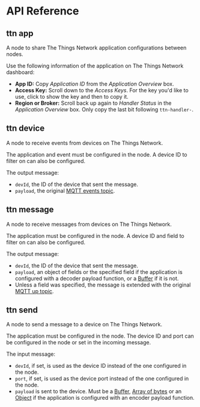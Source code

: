 <!-- EDIT AT https://github.com/TheThingsNetwork/nodered-app-lib/blob/refactor/API.md -->

# API Reference

## ttn app

<p>A node to share The Things Network application configurations between nodes.</p>
<p>Use the following information of the application on The Things Network dashboard:</p>
<ul>
  <li><strong>App ID:</strong> Copy <em>Application ID</em> from the <em>Application Overview</em> box.</li>
  <li><strong>Access Key:</strong> Scroll down to the <em>Access Keys</em>. For the key you'd like to use, click <i class="ion-eye"></i> to show the key and then <i class="ion-clipboard"></i> to copy it.</li>
  <li><strong>Region or Broker:</strong> Scroll back up again to <em>Handler Status</em> in the <em>Application Overview</em> box. Only copy the last bit following <code>ttn-handler-</code>.</li>
</ul>

## ttn device

<p>A node to receive events from devices on The Things Network.</p>
<p>The application and event must be configured in the node. A device ID to filter on can also be configured.</p>
<p>The output message:</p>
<ul>
  <li><code>devId</code>, the ID of the device that sent the message.</li>
  <li><code>payload</code>, the original <a href="https://www.thethingsnetwork.org/docs/current/mqtt/#api-reference" target="_blank">MQTT events topic</a>.</li>
</ul>

## ttn message

<p>A node to receive messages from devices on The Things Network.</p>
<p>The application must be configured in the node. A device ID and field to filter on can also be configured.</p>
<p>The output message:</p>
<ul>
  <li><code>devId</code>, the ID of the device that sent the message.</li>
  <li><code>payload</code>, an object of fields or the specified field if the application is configured with a decoder payload function, or a <a href="https://nodejs.org/api/buffer.html" target="_blank">Buffer</a> if it is not.</li>
  <li>Unless a field was specified, the message is extended with the original <a href="https://www.thethingsnetwork.org/docs/current/mqtt/#api-reference" target="_blank">MQTT up topic</a>.</li>
</ul>  
  
## ttn send

<p>A node to send a message to a device on The Things Network.</p>
<p>The application must be configured in the node. The device ID and port can be configured in the node or set in the incoming message.</p>
<p>The input message:</p>
<ul>
  <li><code>devId</code>, if set, is used as the device ID instead of the one configured in the node.</li>
  <li><code>port</code>, if set, is used as the device port instead of the one configured in the node.</li>
  <li><code>payload</code> is sent to the device. Must be a <a href="https://nodejs.org/api/buffer.html" target="_blank">Buffer</a>, <a href="https://nodejs.org/api/buffer.html#buffer_class_method_buffer_from_array" target="_blank">Array of bytes</a> or an <a href="https://developer.mozilla.org/en-US/docs/Web/JavaScript/Reference/Global_Objects/Object" target="_blank">Object</a> if the application is configured with an encoder payload function.</li>
</ul>

